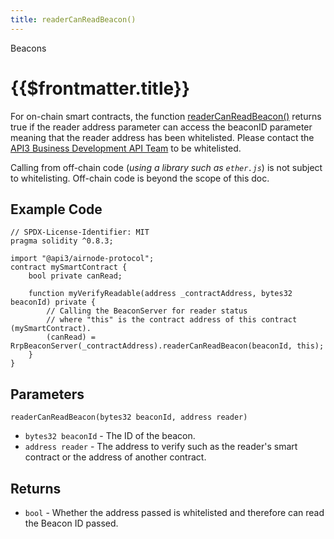 ```yaml
---
title: readerCanReadBeacon()
---
```


<TitleSpan>Beacons</TitleSpan>

# {{$frontmatter.title}}

<TocHeader />
<TOC class="table-of-contents" :include-level="[2,3]" />

For on-chain smart contracts, the function
[readerCanReadBeacon()](https://github.com/api3dao/airnode/blob/master/packages/airnode-protocol/contracts/rrp/requesters/RrpBeaconServer.sol#L309-L320)
returns true if the reader address parameter can access the beaconID parameter
meaning that the reader address has been whitelisted. Please contact the
[API3 Business Development API Team](https://api3.org) to be whitelisted.

Calling from off-chain code (_using a library such as `ether.js`_) is not
subject to whitelisting. Off-chain code is beyond the scope of this doc.

## Example Code

```solidity
// SPDX-License-Identifier: MIT
pragma solidity ^0.8.3;

import "@api3/airnode-protocol";
contract mySmartContract {
    bool private canRead;

    function myVerifyReadable(address _contractAddress, bytes32 beaconId) private {
        // Calling the BeaconServer for reader status
        // where "this" is the contract address of this contract (mySmartContract).
        (canRead) = RrpBeaconServer(_contractAddress).readerCanReadBeacon(beaconId, this);
    }
}

```

## Parameters

`readerCanReadBeacon(bytes32 beaconId, address reader)`

- `bytes32 beaconId` - The ID of the beacon.
- `address reader` - The address to verify such as the reader's smart contract
  or the address of another contract.

## Returns

- `bool` - Whether the address passed is whitelisted and therefore can read the
  Beacon ID passed.
